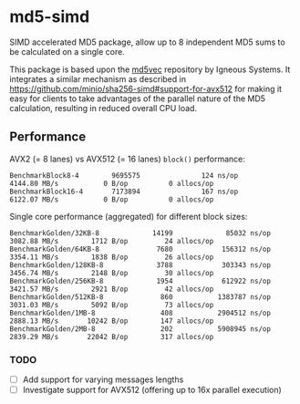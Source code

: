 
# md5-simd

SIMD accelerated MD5 package, allow up to 8 independent MD5 sums to be calculated on a single core.

This package is based upon the [md5vec](https://github.com/igneous-systems/md5vec) repository by Igneous Systems. It integrates a similar mechanism as described in https://github.com/minio/sha256-simd#support-for-avx512 for making it easy for clients to take advantages of the parallel nature of the MD5 calculation, resulting in reduced overall CPU load. 

## Performance

AVX2 (= 8 lanes) vs AVX512 (= 16 lanes) `block()` performance:

```
BenchmarkBlock8-4        9695575               124 ns/op        4144.80 MB/s           0 B/op          0 allocs/op
BenchmarkBlock16-4       7173894               167 ns/op        6122.07 MB/s           0 B/op          0 allocs/op
```

Single core performance (aggregated) for different block sizes:

```
BenchmarkGolden/32KB-8             14199             85032 ns/op        3082.88 MB/s        1712 B/op         24 allocs/op
BenchmarkGolden/64KB-8              7680            156312 ns/op        3354.11 MB/s        1838 B/op         26 allocs/op
BenchmarkGolden/128KB-8             3788            303343 ns/op        3456.74 MB/s        2148 B/op         30 allocs/op
BenchmarkGolden/256KB-8             1954            612922 ns/op        3421.57 MB/s        2921 B/op         42 allocs/op
BenchmarkGolden/512KB-8              860           1383787 ns/op        3031.03 MB/s        5092 B/op         73 allocs/op
BenchmarkGolden/1MB-8                408           2904512 ns/op        2888.13 MB/s       10242 B/op        147 allocs/op
BenchmarkGolden/2MB-8                202           5908945 ns/op        2839.29 MB/s       22042 B/op        317 allocs/op
```

### TODO
 
- [ ] Add support for varying messages lengths
- [ ] Investigate support for AVX512 (offering up to 16x parallel execution)
